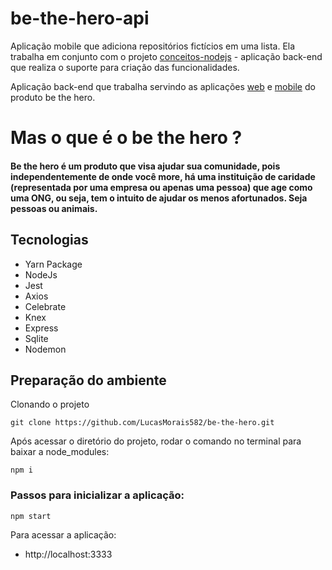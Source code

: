 # be-the-hero-api

Aplicação mobile que adiciona repositórios fictícios em uma lista. Ela trabalha em conjunto com o projeto [conceitos-nodejs](https://github.com/LucasMorais582/conceitos-nodejs) - aplicação back-end que realiza o suporte para criação das funcionalidades.

Aplicação back-end que trabalha servindo as aplicações [web]() e [mobile]() do produto be the hero.

# Mas o que é o be the hero ?

#### Be the hero é um produto que visa ajudar sua comunidade, pois independentemente de onde você more, há uma instituição de caridade (representada por uma empresa ou apenas uma pessoa) que age como uma ONG, ou seja, tem o intuito de ajudar os menos afortunados. Seja pessoas ou animais.

## Tecnologias

- Yarn Package
- NodeJs
- Jest
- Axios
- Celebrate
- Knex
- Express
- Sqlite
- Nodemon

## Preparação do ambiente

Clonando o projeto
```
git clone https://github.com/LucasMorais582/be-the-hero.git
```
Após acessar o diretório do projeto, rodar o comando no terminal para baixar a node_modules:
```
npm i
```

### Passos para inicializar a aplicação:
```
npm start
```
Para acessar a aplicação:
- http://localhost:3333
